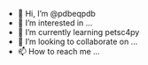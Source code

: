 - 👋 Hi, I’m @pdbeqpdb
- 👀 I’m interested in ...
- 🌱 I’m currently learning petsc4py
- 💞️ I’m looking to collaborate on ...
- 📫 How to reach me ...

<!---
pdbeqpdb/pdbeqpdb is a ✨ special ✨ repository because its `README.md` (this file) appears on your GitHub profile.
You can click the Preview link to take a look at your changes.
--->
